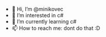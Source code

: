 - 👋 Hi, I’m @minikovec
- 👀 I’m interested in c#
- 🌱 I’m currently learning c#
- 📫 How to reach me: dont do that :D

<!---
minikovec/minikovec is a ✨ special ✨ repository because its `README.md` (this file) appears on your GitHub profile.
You can click the Preview link to take a look at your changes.
--->
